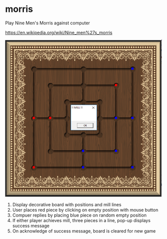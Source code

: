 # morris
Play Nine Men's Morris against computer

https://en.wikipedia.org/wiki/Nine_men%27s_morris

![screenshot](https://github.com/JamesBremner/morris/blob/master/doc/Capture.PNG)

1. Display decorative board with positions and mill lines
1. User places red piece by clicking on empty position with mouse button
2. Compuer replies by placing blue piece on random empty position
3. If either player achieves mill, three pieces in a line, pop-up displays success message
1. On acknowledge of success message, board is cleared for new game
